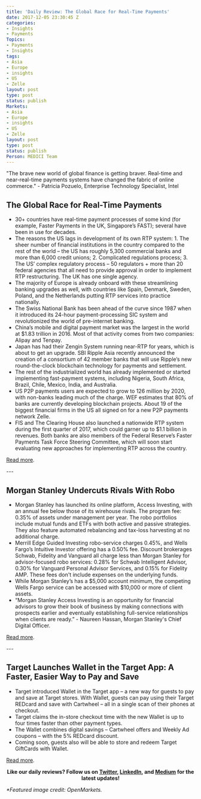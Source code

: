 ```yaml
---
title: 'Daily Review: The Global Race for Real-Time Payments'
date: 2017-12-05 23:30:45 Z
categories:
- Insights
- Payments
Topics:
- Payments
- Insights
tags:
- Asia
- Europe
- insights
- US
- Zelle
layout: post
type: post
status: publish
Markets:
- Asia
- Europe
- insights
- US
- Zelle
layout: post
type: post
status: publish
Person: MEDICI Team
---
```


<p>"The brave new world of global finance is getting braver. Real-time and near-real-time payments systems have changed the fabric of online commerce." - Patricia Pozuelo, Enterprise Technology Specialist, Intel</p>
<h2>The Global Race for Real-Time Payments</h2>
<ul>
<li style="font-weight: 400;">30+ countries have real-time payment processes of some kind (for example, Faster Payments in the UK, Singapore’s FAST); several have been in use for decades. </li>
<li style="font-weight: 400;">The reasons the US lags in development of its own RTP system: 1. The sheer number of financial institutions in the country compared to the rest of the world – the US has roughly 5,300 commercial banks and more than 6,000 credit unions; 2. Complicated regulations process; 3. The US’ complex regulatory process – 50 regulators + more than 20 federal agencies that all need to provide approval in order to implement RTP restructuring. The UK has one single agency.</li>
<li style="font-weight: 400;">The majority of Europe is already onboard with these streamlining banking upgrades as well, with countries like Spain, Denmark, Sweden, Poland, and the Netherlands putting RTP services into practice nationally.</li>
<li style="font-weight: 400;">The Swiss National Bank has been ahead of the curve since 1987 when it introduced its 24-hour payment-processing SIC system and revolutionized the world of pre-internet banking.</li>
<li style="font-weight: 400;">China’s mobile and digital payment market was the largest in the world at $1.83 trillion in 2016. Most of that activity comes from two companies: Alipay and Tenpay.</li>
<li style="font-weight: 400;">Japan has had their Zengin System running near-RTP for years, which is about to get an upgrade. SBI Ripple Asia recently announced the creation of a consortium of 42 member banks that will use Ripple’s new round-the-clock blockchain technology for payments and settlement.</li>
<li style="font-weight: 400;">The rest of the industrialized world has already implemented or started implementing fast-payment systems, including Nigeria, South Africa, Brazil, Chile, Mexico, India, and Australia.</li>
<li style="font-weight: 400;">US P2P payments users are expected to grow to 126 million by 2020, with non-banks leading much of the charge. WEF estimates that 80% of banks are currently developing blockchain projects. About 19 of the biggest financial firms in the US all signed on for a new P2P payments network Zelle. </li>
<li style="font-weight: 400;">FIS and The Clearing House also launched a nationwide RTP system during the first quarter of 2017, which could garner up to $1.1 billion in revenues. Both banks are also members of the Federal Reserve’s Faster Payments Task Force Steering Committee, which will soon start evaluating new approaches for implementing RTP across the country.</li>
</ul>
<p><a href="https://itpeernetwork.intel.com/global-race-real-time-payments/">Read more</a>.</p>
---
<h2>Morgan Stanley Undercuts Rivals With Robo</h2>
<ul>
<li style="font-weight: 400;">Morgan Stanley has launched its online platform, Access Investing, with an annual fee below those of its wirehouse rivals. The program fee: 0.35% of assets under management per year. The robo portfolios include mutual funds and ETFs with both active and passive strategies. They also feature automated rebalancing and tax-loss harvesting at no additional charge.</li>
<li style="font-weight: 400;">Merrill Edge Guided Investing robo-service charges 0.45%, and Wells Fargo’s Intuitive Investor offering has a 0.50% fee. Discount brokerages Schwab, Fidelity and Vanguard all charge less than Morgan Stanley for advisor-focused robo services: 0.28% for Schwab Intelligent Advisor, 0.30% for Vanguard Personal Advisor Services, and 0.15% for Fidelity AMP. These fees don't include expenses on the underlying funds. </li>
<li style="font-weight: 400;">While Morgan Stanley’s has a $5,000 account minimum, the competing Wells Fargo service can be accessed with $10,000 or more of client assets.</li>
<li style="font-weight: 400;">“Morgan Stanley Access Investing is an opportunity for financial advisors to grow their book of business by making connections with prospects earlier and eventually establishing full-service relationships when clients are ready.” - Naureen Hassan, Morgan Stanley's Chief Digital Officer.</li>
</ul>
<p><a href="http://www.thinkadvisor.com/2017/12/04/morgan-stanley-undercuts-rivals-with-robo">Read more</a>.</p>
---
<h2>Target Launches Wallet in the Target App: A Faster, Easier Way to Pay and Save</h2>
<ul>
<li style="font-weight: 400;">Target introduced Wallet in the Target app – a new way for guests to pay and save at Target stores. With Wallet, guests can pay using their Target REDcard and save with Cartwheel – all in a single scan of their phones at checkout.</li>
<li style="font-weight: 400;">Target claims the in-store checkout time with the new Wallet is up to four times faster than other payment types. </li>
<li style="font-weight: 400;">The Wallet combines digital savings – Cartwheel offers and Weekly Ad coupons – with the 5% REDcard discount. </li>
<li style="font-weight: 400;">Coming soon, guests also will be able to store and redeem Target GiftCards with Wallet.</li>
</ul>
<p><a href="https://corporate.target.com/article/2017/12/wallet-in-target-app">Read more</a>.</p>
<p style="text-align: center;"><b>Like our daily reviews? Follow us on </b><a href="https://twitter.com/LetsTalkPaymnts?lang=en"><b>Twitter</b></a><b>, </b><a href="https://www.linkedin.com/company/3317307/"><b>LinkedIn</b></a><b>, and </b><a href="https://medium.com/@LetsTalkPayments"><b>Medium</b></a><b> for the latest updates! </b></p>
<p><i>*Featured image credit: OpenMarkets. </i></p>
